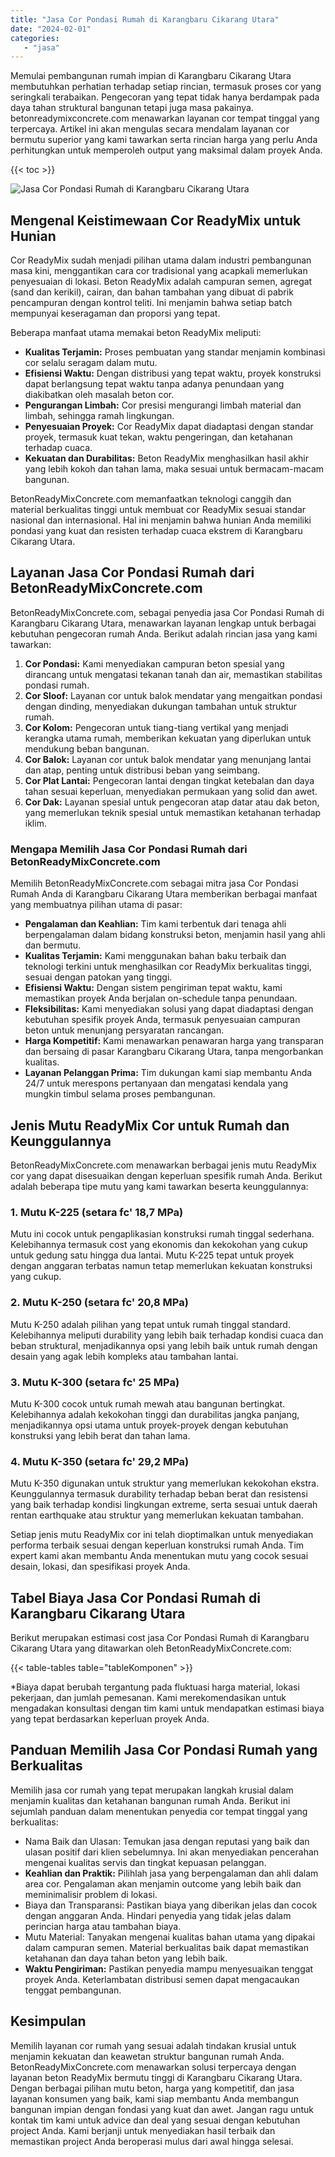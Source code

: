 ```yaml
---
title: "Jasa Cor Pondasi Rumah di Karangbaru Cikarang Utara"
date: "2024-02-01"
categories: 
   - "jasa"
---
```


Memulai pembangunan rumah impian di Karangbaru Cikarang Utara membutuhkan perhatian terhadap setiap rincian, termasuk proses cor yang seringkali terabaikan. Pengecoran yang tepat tidak hanya berdampak pada daya tahan struktural bangunan tetapi juga masa pakainya. betonreadymixconcrete.com menawarkan layanan cor tempat tinggal yang terpercaya. Artikel ini akan mengulas secara mendalam layanan cor bermutu superior yang kami tawarkan serta rincian harga yang perlu Anda perhitungkan untuk memperoleh output yang maksimal dalam proyek Anda.

{{< toc >}}

![Jasa Cor Pondasi Rumah di Karangbaru Cikarang Utara](https://betoncor8.github.io/cor/harga-beton-readymix-concrete%20(11).png)

## Mengenal Keistimewaan Cor ReadyMix untuk Hunian

Cor ReadyMix sudah menjadi pilihan utama dalam industri pembangunan masa kini, menggantikan cara cor tradisional yang acapkali memerlukan penyesuaian di lokasi. Beton ReadyMix adalah campuran semen, agregat (sand dan kerikil), cairan, dan bahan tambahan yang dibuat di pabrik pencampuran dengan kontrol teliti. Ini menjamin bahwa setiap batch mempunyai keseragaman dan proporsi yang tepat.

Beberapa manfaat utama memakai beton ReadyMix meliputi:

- **Kualitas Terjamin:** Proses pembuatan yang standar menjamin kombinasi cor selalu seragam dalam mutu.
- **Efisiensi Waktu:** Dengan distribusi yang tepat waktu, proyek konstruksi dapat berlangsung tepat waktu tanpa adanya penundaan yang diakibatkan oleh masalah beton cor.
- **Pengurangan Limbah:** Cor presisi mengurangi limbah material dan limbah, sehingga ramah lingkungan.
- **Penyesuaian Proyek:** Cor ReadyMix dapat diadaptasi dengan standar proyek, termasuk kuat tekan, waktu pengeringan, dan ketahanan terhadap cuaca.
- **Kekuatan dan Durabilitas:** Beton ReadyMix menghasilkan hasil akhir yang lebih kokoh dan tahan lama, maka sesuai untuk bermacam-macam bangunan.

BetonReadyMixConcrete.com memanfaatkan teknologi canggih dan material berkualitas tinggi untuk membuat cor ReadyMix sesuai standar nasional dan internasional. Hal ini menjamin bahwa hunian Anda memiliki pondasi yang kuat dan resisten terhadap cuaca ekstrem di Karangbaru Cikarang Utara.

## Layanan Jasa Cor Pondasi Rumah dari BetonReadyMixConcrete.com

BetonReadyMixConcrete.com, sebagai penyedia jasa Cor Pondasi Rumah di Karangbaru Cikarang Utara, menawarkan layanan lengkap untuk berbagai kebutuhan pengecoran rumah Anda. Berikut adalah rincian jasa yang kami tawarkan:

1. **Cor Pondasi:** Kami menyediakan campuran beton spesial yang dirancang untuk mengatasi tekanan tanah dan air, memastikan stabilitas pondasi rumah.
2. **Cor Sloof:** Layanan cor untuk balok mendatar yang mengaitkan pondasi dengan dinding, menyediakan dukungan tambahan untuk struktur rumah.
3. **Cor Kolom:** Pengecoran untuk tiang-tiang vertikal yang menjadi kerangka utama rumah, memberikan kekuatan yang diperlukan untuk mendukung beban bangunan.
4. **Cor Balok:** Layanan cor untuk balok mendatar yang menunjang lantai dan atap, penting untuk distribusi beban yang seimbang.
5. **Cor Plat Lantai:** Pengecoran lantai dengan tingkat ketebalan dan daya tahan sesuai keperluan, menyediakan permukaan yang solid dan awet.
6. **Cor Dak:** Layanan spesial untuk pengecoran atap datar atau dak beton, yang memerlukan teknik spesial untuk memastikan ketahanan terhadap iklim.

### Mengapa Memilih Jasa Cor Pondasi Rumah dari BetonReadyMixConcrete.com

Memilih BetonReadyMixConcrete.com sebagai mitra jasa Cor Pondasi Rumah Anda di Karangbaru Cikarang Utara memberikan berbagai manfaat yang membuatnya pilihan utama di pasar:

- **Pengalaman dan Keahlian:** Tim kami terbentuk dari tenaga ahli berpengalaman dalam bidang konstruksi beton, menjamin hasil yang ahli dan bermutu.
- **Kualitas Terjamin:** Kami menggunakan bahan baku terbaik dan teknologi terkini untuk menghasilkan cor ReadyMix berkualitas tinggi, sesuai dengan patokan yang tinggi.
- **Efisiensi Waktu:** Dengan sistem pengiriman tepat waktu, kami memastikan proyek Anda berjalan on-schedule tanpa penundaan.
- **Fleksibilitas:** Kami menyediakan solusi yang dapat diadaptasi dengan kebutuhan spesifik proyek Anda, termasuk penyesuaian campuran beton untuk menunjang persyaratan rancangan.
- **Harga Kompetitif:** Kami menawarkan penawaran harga yang transparan dan bersaing di pasar Karangbaru Cikarang Utara, tanpa mengorbankan kualitas.
- **Layanan Pelanggan Prima:** Tim dukungan kami siap membantu Anda 24/7 untuk merespons pertanyaan dan mengatasi kendala yang mungkin timbul selama proses pembangunan.

## Jenis Mutu ReadyMix Cor untuk Rumah dan Keunggulannya

BetonReadyMixConcrete.com menawarkan berbagai jenis mutu ReadyMix cor yang dapat disesuaikan dengan keperluan spesifik rumah Anda. Berikut adalah beberapa tipe mutu yang kami tawarkan beserta keunggulannya:

### 1\. Mutu K-225 (setara fc' 18,7 MPa)

Mutu ini cocok untuk pengaplikasian konstruksi rumah tinggal sederhana. Kelebihannya termasuk cost yang ekonomis dan kekokohan yang cukup untuk gedung satu hingga dua lantai. Mutu K-225 tepat untuk proyek dengan anggaran terbatas namun tetap memerlukan kekuatan konstruksi yang cukup.

### 2\. Mutu K-250 (setara fc' 20,8 MPa)

Mutu K-250 adalah pilihan yang tepat untuk rumah tinggal standard. Kelebihannya meliputi durability yang lebih baik terhadap kondisi cuaca dan beban struktural, menjadikannya opsi yang lebih baik untuk rumah dengan desain yang agak lebih kompleks atau tambahan lantai.

### 3\. Mutu K-300 (setara fc' 25 MPa)

Mutu K-300 cocok untuk rumah mewah atau bangunan bertingkat. Kelebihannya adalah kekokohan tinggi dan durabilitas jangka panjang, menjadikannya opsi utama untuk proyek-proyek dengan kebutuhan konstruksi yang lebih berat dan tahan lama.

### 4\. Mutu K-350 (setara fc' 29,2 MPa)

Mutu K-350 digunakan untuk struktur yang memerlukan kekokohan ekstra. Keunggulannya termasuk durability terhadap beban berat dan resistensi yang baik terhadap kondisi lingkungan extreme, serta sesuai untuk daerah rentan earthquake atau struktur yang memerlukan kekuatan tambahan.

Setiap jenis mutu ReadyMix cor ini telah dioptimalkan untuk menyediakan performa terbaik sesuai dengan keperluan konstruksi rumah Anda. Tim expert kami akan membantu Anda menentukan mutu yang cocok sesuai desain, lokasi, dan spesifikasi proyek Anda.

## Tabel Biaya Jasa Cor Pondasi Rumah di Karangbaru Cikarang Utara

Berikut merupakan estimasi cost jasa Cor Pondasi Rumah di Karangbaru Cikarang Utara yang ditawarkan oleh BetonReadyMixConcrete.com:

{{< table-tables table="tableKomponen" >}}

\*Biaya dapat berubah tergantung pada fluktuasi harga material, lokasi pekerjaan, dan jumlah pemesanan. Kami merekomendasikan untuk mengadakan konsultasi dengan tim kami untuk mendapatkan estimasi biaya yang tepat berdasarkan keperluan proyek Anda.

## Panduan Memilih Jasa Cor Pondasi Rumah yang Berkualitas

Memilih jasa cor rumah yang tepat merupakan langkah krusial dalam menjamin kualitas dan ketahanan bangunan rumah Anda. Berikut ini sejumlah panduan dalam menentukan penyedia cor tempat tinggal yang berkualitas:

- Nama Baik dan Ulasan: Temukan jasa dengan reputasi yang baik dan ulasan positif dari klien sebelumnya. Ini akan menyediakan pencerahan mengenai kualitas servis dan tingkat kepuasan pelanggan.
- **Keahlian dan Praktik:** Pilihlah jasa yang berpengalaman dan ahli dalam area cor. Pengalaman akan menjamin outcome yang lebih baik dan meminimalisir problem di lokasi.
- Biaya dan Transparansi: Pastikan biaya yang diberikan jelas dan cocok dengan anggaran Anda. Hindari penyedia yang tidak jelas dalam perincian harga atau tambahan biaya.
- Mutu Material: Tanyakan mengenai kualitas bahan utama yang dipakai dalam campuran semen. Material berkualitas baik dapat memastikan ketahanan dan daya tahan beton yang lebih baik.
- **Waktu Pengiriman:** Pastikan penyedia mampu menyesuaikan tenggat proyek Anda. Keterlambatan distribusi semen dapat mengacaukan tenggat pembangunan.

## Kesimpulan

Memilih layanan cor rumah yang sesuai adalah tindakan krusial untuk menjamin kekuatan dan keawetan struktur bangunan rumah Anda. BetonReadyMixConcrete.com menawarkan solusi terpercaya dengan layanan beton ReadyMix bermutu tinggi di Karangbaru Cikarang Utara. Dengan berbagai pilihan mutu beton, harga yang kompetitif, dan jasa layanan konsumen yang baik, kami siap membantu Anda membangun bangunan impian dengan fondasi yang kuat dan awet. Jangan ragu untuk kontak tim kami untuk advice dan deal yang sesuai dengan kebutuhan project Anda. Kami berjanji untuk menyediakan hasil terbaik dan memastikan project Anda beroperasi mulus dari awal hingga selesai.
